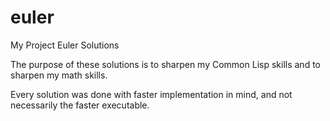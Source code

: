 euler
=====

My Project Euler Solutions

The purpose of these solutions is to sharpen my Common Lisp skills and to sharpen my math skills.

Every solution was done with faster implementation in mind, and not necessarily the faster executable.

